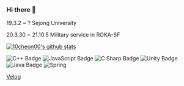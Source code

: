 ### Hi there 👋

19.3.2 ~ ? Sejong University

20.3.30 ~ 21.10.5 Military service in ROKA-SF
    
[![10cheon00's github stats](https://github-readme-stats.vercel.app/api?username=10cheon00)](https://github.com/anuraghazra/github-readme-stats)

![C++ Badge](https://img.shields.io/badge/C%2B%2B-00599C?logo=cplusplus&logoColor=fff&style=flat) ![JavaScript Badge](https://img.shields.io/badge/JavaScript-F7DF1E?logo=javascript&logoColor=000&style=flat) ![C Sharp Badge](https://img.shields.io/badge/C%20Sharp-239120?logo=csharp&logoColor=fff&style=flat) ![Unity Badge](https://img.shields.io/badge/Unity-FFF?logo=unity&logoColor=000&style=flat) ![Java Badge](https://img.shields.io/badge/Java-ED8B00?style=for-the-badge&logo=openjdk&logoColor=white&style=flat) ![Spring](https://img.shields.io/badge/spring-%236DB33F.svg?style=for-the-badge&logo=spring&logoColor=white&style=flat)

[Velog](https://velog.io/@10cheon00)



 
